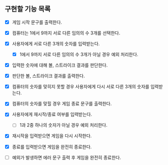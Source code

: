 ## 구현할 기능 목록

- [x] 게임 시작 문구를 출력한다.

- [x] 컴퓨터는 1에서 9까지 서로 다른 임의의 수 3개를 선택한다.

- [x] 사용자에게 서로 다른 3개의 숫자를 입력받는다.

  - [x] 1에서 9까지 서로 다른 임의의 수 3개가 아닐 경우 예외 처리한다.

- [x] 입력한 숫자에 대해 볼, 스트라이크 결과를 판단한다.

- [x] 판단한 볼, 스트라이크 결과를 출력한다.

- [x] 컴퓨터의 숫자를 맞히지 못할 경우 사용자에게 다시 서로 다른 3개의 숫자를 입력받는다.

- [x] 컴퓨터의 숫자를 맞힐 경우 게임 종료 문구를 출력한다.

- [x] 사용자에게 재시작/종료 여부를 입력받는다.

  - [ ] 1과 2중 하나의 숫자가 아닐 경우 예외 처리한다.

- [x] 재시작을 입력받으면 게임을 다시 시작한다.

- [x] 종료를 입력받으면 게임을 완전히 종료한다.

- [ ] 예외가 발생하면 에러 문구 출력 후 게임을 완전히 종료한다.
